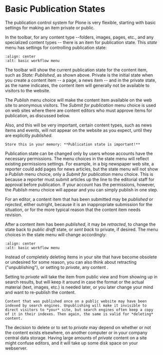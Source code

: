 # Basic Publication States

The publication control system for Plone is very flexible, starting with basic settings for making an item private or public.

In the toolbar, for any content type --folders, images, pages, etc., and any specialized content types -- there is an item for publication state. This *state* menu has settings for controlling publication state:

```{figure} /_static/working-with-content/robot/workflow-basic.png
:align: center
:alt: basic workflow menu
```

The toolbar will show the current publication state for the content item, such as *State: Published*, as shown above.
Private is the initial state when you create a content item -- a page, a news item -- and in the private state, as the name indicates, the content item will generally not be available to visitors to the website.

The *Publish* menu choice will make the content item available on the web site to anonymous visitors.
The *Submit for publication* menu choice is used on web sites where there are content editors who must approve items for publication, as discussed below.

Also, and this will be very important, certain content types, such as news items and events, will not appear on the website as you expect, until they are explicitly *published*.

```{note}
Store this in your memory: **Publication state is important!**
```

Publication state can be changed only by users whose accounts have the necessary permissions.
The menu choices in the state menu will reflect existing permissions settings.
For example, in a big newspaper web site, a reporter could add pages for news articles, but the state menu will
not show a *Publish* menu choice, only a *Submit for publication* menu choice.
This is because a reporter must submit articles up the line to the editorial staff for approval before publication.
If your account has the permissions, however, the *Publish* menu choice will appear and you can simply publish in one step.

For an editor, a content item that has been submitted may be *published* or *rejected*, either outright, because it is an inappropriate
submission for the situation, or for the more typical reason that the content item needs revision.

After a content item has been *published*, it may be *retracted*, to change the state back to *public draft* state, or *sent back* to
private, if desired.
The menu choices in the state menu will change accordingly:

```{figure} /_static/working-with-content/robot/workflow-reject.png
:align: center
:alt: basic workflow menu
```

Instead of completely deleting items in your site that have become obsolete or undesired for some reason, you can also think about retracting ("unpublishing"), or setting to *private*, any content .

Setting to *private* will take the item from public view and from showing up in search results, but will keep it around in case the format or the actual material (text, images, etc.) is needed later, or you later change your mind and want to re-publish the content.

```{note}
Content that was published once on a public website may have been indexed by search engines. Unpublishing will make it invisible to direct visitors to *your* site, but search engines often keep a copy of it in their indexes. Then again, the same is valid for *deleting* content.
```

The decision to delete or to set to *private* may depend on whether or not the content exists elsewhere, on another computer or in your company central data storage.
Having large amounts of *private* content on a site might confuse editors, and it will take up some disk space on your webserver.
